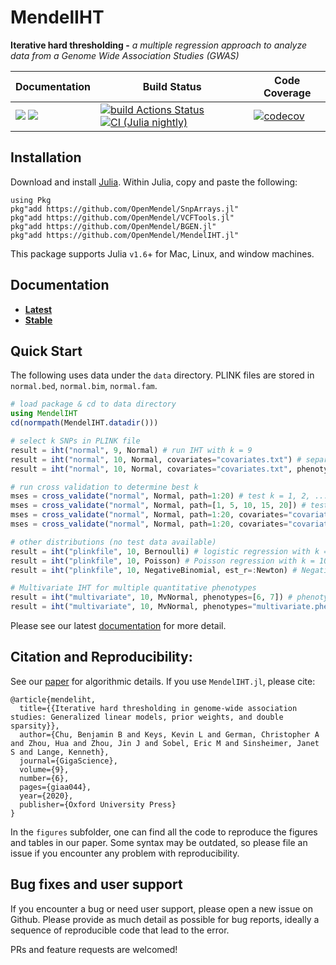 # MendelIHT

**Iterative hard thresholding -** *a multiple regression approach to analyze data from a Genome Wide Association Studies (GWAS)*

| **Documentation** | **Build Status** | **Code Coverage**  |
|-------------------|------------------|--------------------|
| [![](https://img.shields.io/badge/docs-latest-blue.svg)](https://OpenMendel.github.io/MendelIHT.jl/latest) [![](https://img.shields.io/badge/docs-stable-blue.svg)](https://OpenMendel.github.io/MendelIHT.jl/stable) | [![build Actions Status](https://github.com/OpenMendel/MendelIHT.jl/workflows/CI/badge.svg)](https://github.com/OpenMendel/MendelIHT.jl/actions) [![CI (Julia nightly)](https://github.com/openmendel/mendeliht.jl/workflows/JuliaNightly/badge.svg)](https://github.com/OpenMendel/MendelIHT.jl/actions/workflows/JuliaNightly.yml)| [![codecov](https://codecov.io/gh/OpenMendel/MendelIHT.jl/branch/master/graph/badge.svg?token=YyPqiFpIM1)](https://codecov.io/gh/OpenMendel/MendelIHT.jl) |

## Installation

Download and install [Julia](https://julialang.org/downloads/). Within Julia, copy and paste the following:
```
using Pkg
pkg"add https://github.com/OpenMendel/SnpArrays.jl"
pkg"add https://github.com/OpenMendel/VCFTools.jl"
pkg"add https://github.com/OpenMendel/BGEN.jl"
pkg"add https://github.com/OpenMendel/MendelIHT.jl"
```
This package supports Julia `v1.6`+ for Mac, Linux, and window machines. 

## Documentation

+ [**Latest**](https://OpenMendel.github.io/MendelIHT.jl/latest/)
+ [**Stable**](https://OpenMendel.github.io/MendelIHT.jl/stable/)

## Quick Start

The following uses data under the `data` directory. PLINK files are stored in `normal.bed`, `normal.bim`, `normal.fam`. 

```julia
# load package & cd to data directory
using MendelIHT
cd(normpath(MendelIHT.datadir()))

# select k SNPs in PLINK file
result = iht("normal", 9, Normal) # run IHT with k = 9
result = iht("normal", 10, Normal, covariates="covariates.txt") # separately include covariates, k = 10
result = iht("normal", 10, Normal, covariates="covariates.txt", phenotypes="phenotypes.txt") # phenotypes are stored separately

# run cross validation to determine best k
mses = cross_validate("normal", Normal, path=1:20) # test k = 1, 2, ..., 20
mses = cross_validate("normal", Normal, path=[1, 5, 10, 15, 20]) # test k = 1, 5, 10, 15, 20
mses = cross_validate("normal", Normal, path=1:20, covariates="covariates.txt") # separately include covariates
mses = cross_validate("normal", Normal, path=1:20, covariates="covariates.txt", phenotypes="phenotypes.txt") # if phenotypes are in separate file

# other distributions (no test data available)
result = iht("plinkfile", 10, Bernoulli) # logistic regression with k = 10
result = iht("plinkfile", 10, Poisson) # Poisson regression with k = 10
result = iht("plinkfile", 10, NegativeBinomial, est_r=:Newton) # Negative Binomial regression + nuisnace parameter estimation

# Multivariate IHT for multiple quantitative phenotypes
result = iht("multivariate", 10, MvNormal, phenotypes=[6, 7]) # phenotypes stored in 6th and 7th column of .fam file
result = iht("multivariate", 10, MvNormal, phenotypes="multivariate.phen") # phenotypes stored separate file
```

Please see our latest [documentation](https://OpenMendel.github.io/MendelIHT.jl/latest/) for more detail. 

## Citation and Reproducibility:

See our [paper](https://academic.oup.com/gigascience/article/9/6/giaa044/5850823?searchresult=1) for algorithmic details. If you use `MendelIHT.jl`, please cite:

```
@article{mendeliht,
  title={{Iterative hard thresholding in genome-wide association studies: Generalized linear models, prior weights, and double sparsity}},
  author={Chu, Benjamin B and Keys, Kevin L and German, Christopher A and Zhou, Hua and Zhou, Jin J and Sobel, Eric M and Sinsheimer, Janet S and Lange, Kenneth},
  journal={GigaScience},
  volume={9},
  number={6},
  pages={giaa044},
  year={2020},
  publisher={Oxford University Press}
}
```

In the `figures` subfolder, one can find all the code to reproduce the figures and tables in our paper. Some syntax may be outdated, so please file an issue if you encounter any problem with reproducibility.

## Bug fixes and user support

If you encounter a bug or need user support, please open a new issue on Github. Please provide as much detail as possible for bug reports, ideally a sequence of reproducible code that lead to the error.

PRs and feature requests are welcomed!
